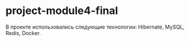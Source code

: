 # project-module4-final


В проекте использовались следующие технологии: Hibernate, MySQL, Redis, Docker.
